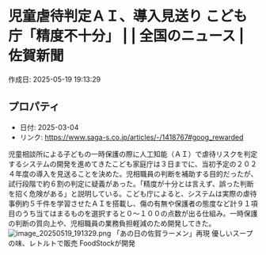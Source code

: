 # 児童虐待判定ＡＩ、導入見送り こども庁「精度不十分」 | | 全国のニュース | 佐賀新聞

作成日: 2025-05-19 19:13:29

## プロパティ

- 日付: 2025-03-04
- リンク: https://www.saga-s.co.jp/articles/-/1418767#goog_rewarded

児童相談所による子どもの一時保護の際に人工知能（ＡＩ）で虐待リスクを判定するシステムの開発を進めてきたこども家庭庁は３日までに、当初予定の２０２４年度の導入を見送ることを決めた。児相職員の判断を補助する目的だったが、試行段階で約６割の判定に疑義があった。「精度が十分とは言えず、誤った判断を招く危険がある」と説明している。こども庁によると、システムは実際の虐待事例約５千件を学習させたＡＩを搭載し、傷の有無や保護者の態度など計９１項目のうち当てはまるものを選択すると０～１００の点数が出る仕組み。一時保護の判断の質向上や、児相職員の業務負担軽減のため開発してきた。![image_20250519_191329.png](../assets/image_20250519_191329.png)
「あの日の佐賀ラーメン」再現 優しいスープの味、レトルトで販売 FoodStockが開発